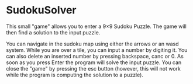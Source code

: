 # SudokuSolver
This small "game" allows you to enter a 9×9 Sudoku Puzzle. The game will then find a solution to the input puzzle.

You can navigate in the sudoku map using either the arrows or an wasd system.
While you are over a tile, you can input a number by digiting it.
You can also delete an inserted number by pressing backspace, canc or 0.
As soon as you press Enter the program will solve the input puzzle.
You can close the "game" by pressing the esc button (however, this will not work while the program is computing the solution to a puzzle).
